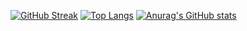 [![GitHub Streak](https://streak-stats.demolab.com/?user=kaskil12&theme=transparent)](https://git.io/streak-stats)
[![Top Langs](https://github-readme-stats.vercel.app/api/top-langs/?username=kaskil12&theme=transparent&langs_count=4&size_weight=0.5&count_weight=0.5)](https://github.com/anuraghazra/github-readme-stats)
[![Anurag's GitHub stats](https://github-readme-stats.vercel.app/api?username=kaskil12&theme=transparent)](https://github.com/anuraghazra/github-readme-stats)

